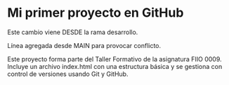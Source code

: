 # Mi primer proyecto en GitHub

Este cambio viene DESDE la rama desarrollo.



Línea agregada desde MAIN para provocar conflicto.



Este proyecto forma parte del Taller Formativo de la asignatura FIIO 0009.
Incluye un archivo index.html con una estructura básica y se gestiona con control de versiones usando Git y GitHub.

